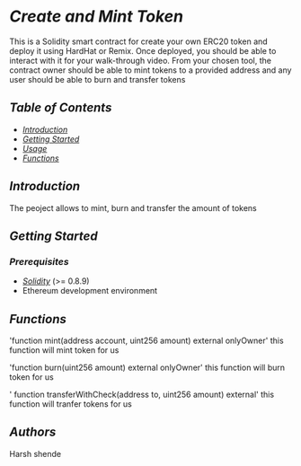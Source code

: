
# *Create and Mint Token*

This is a Solidity smart contract for create your own ERC20 token and deploy it using HardHat or Remix. Once deployed, you should be able to interact with it for your walk-through video. From your chosen tool, the contract owner should be able to mint tokens to a provided address and any user should be able to burn and transfer tokens

## *Table of Contents*

- [*Introduction*](#introduction)
- [*Getting Started*](#getting-started)
- [*Usage*](#usage)
- [*Functions*](#functions)

## *Introduction*

The peoject allows to mint, burn and transfer the amount of tokens

## *Getting Started*

### *Prerequisites*

- [*Solidity*](https://soliditylang.org/) (>= 0.8.9)
- Ethereum development environment

## *Functions*

'function mint(address account, uint256 amount) external onlyOwner'
this function will mint token for us

'function burn(uint256 amount) external onlyOwner'
this function will burn token for us

' function transferWithCheck(address to, uint256 amount) external'
this function will tranfer tokens for us 


## *Authors*
Harsh shende
